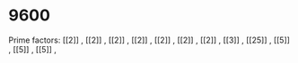 # 9600

Prime factors: [[2]] , [[2]] , [[2]] , [[2]] , [[2]] , [[2]] , [[2]] , [[3]] , [[25]] , [[5]] , [[5]] , [[5]] , 
